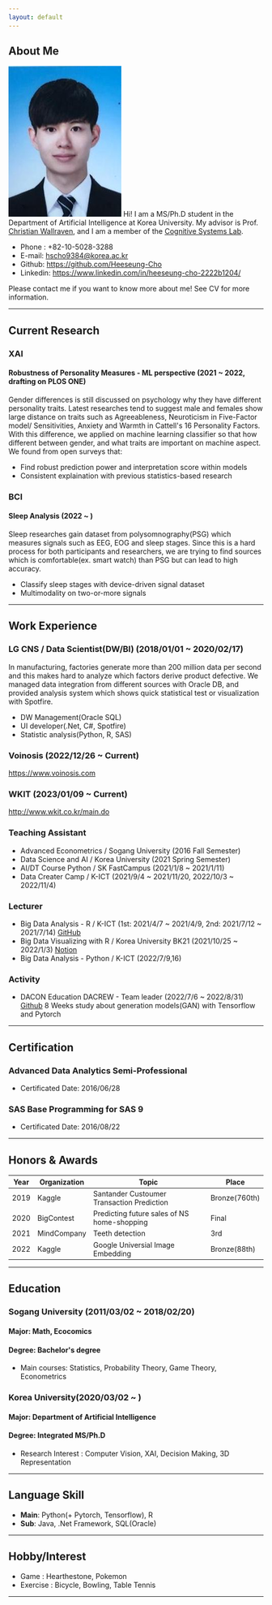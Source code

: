 ```yaml
---
layout: default
---
```


## About Me

<img class="profile-picture" src="profile.jpg">
Hi! I am a MS/Ph.D student in the Department of Artificial Intelligence at Korea University. My advisor is Prof. <a href="https://scholar.google.com/citations?hl=en&user=VJuuzLwAAAAJ">Christian Wallraven</a>, and I am a member of the <a href="http://cogsys.korea.ac.kr/Cognitive_Systems.html">Cognitive Systems Lab</a>. 

- Phone : +82-10-5028-3288
- E-mail: hscho9384@korea.ac.kr
- Github: https://github.com/Heeseung-Cho
- Linkedin: https://www.linkedin.com/in/heeseung-cho-2222b1204/

Please contact me if you want to know more about me!  See CV for more information.

 <!-- This is a jekyll based resume template. You can find the full source code on [GitHub] --> 
 <!-- (https://github.com/bk2dcradle/researcher) -->


---

## Current Research

### XAI
#### Robustness of Personality Measures - ML perspective (2021 ~ 2022, drafting on PLOS ONE)
  Gender differences is still discussed on psychology why they have different personality traits. Latest researches tend to suggest male and females show large distance on traits such as Agreeableness, Neuroticism in Five-Factor model/ Sensitivities, Anxiety and Warmth in Cattell's 16 Personality Factors. With this difference, we applied on machine learning classifier so that how different between gender, and what traits are important on machine aspect. We found from open surveys that: 
- Find robust prediction power and interpretation score within models
- Consistent explaination with previous statistics-based research

### BCI
#### Sleep Analysis (2022 ~ )
  Sleep researches gain dataset from polysomnography(PSG) which measures signals such as EEG, EOG and sleep stages. Since this is a hard process for both participants and researchers, we are trying to find sources which is comfortable(ex. smart watch) than PSG but can lead to high accuracy. 
- Classify sleep stages with device-driven signal dataset
- Multimodality on two-or-more signals


---

## Work Experience

### LG CNS / Data Scientist(DW/BI) (2018/01/01 ~ 2020/02/17)
  In manufacturing, factories generate more than 200 million data per second and this makes hard to analyze which factors derive product defective.
We managed data integration from different sources with Oracle DB, and provided analysis system which shows quick statistical test or visualization with Spotfire.

- DW Management(Oracle SQL)
- UI developer(.Net, C#, Spotfire)
- Statistic analysis(Python, R, SAS)

### Voinosis (2022/12/26 ~ Current)
 https://www.voinosis.com

### WKIT (2023/01/09 ~ Current)
 http://www.wkit.co.kr/main.do


### Teaching Assistant
- Advanced Econometrics / Sogang University (2016 Fall Semester)
- Data Science and AI / Korea University (2021 Spring Semester)
- AI/DT Course Python / SK FastCampus (2021/1/8 ~ 2021/1/11)
- Data Creater Camp / K-ICT (2021/9/4 ~ 2021/11/20, 2022/10/3 ~ 2022/11/4)


### Lecturer
- Big Data Analysis - R / K-ICT (1st: 2021/4/7 ~ 2021/4/9, 2nd: 2021/7/12 ~ 2021/7/14) [GitHub](https://github.com/Heeseung-Cho/R_MiddleClass)
- Big Data Visualizing with R / Korea University BK21 (2021/10/25 ~ 2022/1/3) [Notion](https://working-sheet-166.notion.site/KUPT-R-7c837826fdad4d378588da56a066dd5e)
- Big Data Analysis - Python / K-ICT (2022/7/9,16)


### Activity
- DACON Education DACREW - Team leader (2022/7/6 ~ 2022/8/31) [Github](https://github.com/Heeseung-Cho/DACrew3_PoliceAndThief)
  8 Weeks study about generation models(GAN) with Tensorflow and Pytorch
  
  
---

## Certification

### Advanced Data Analytics Semi-Professional 
- Certificated Date: 2016/06/28

### SAS Base Programming for SAS 9
- Certificated Date: 2016/08/22

---

## Honors & Awards

|Year|Organization|Topic|Place|  
|:-----:|-------|----|----|
|2019| Kaggle | Santander Custoumer Transaction Prediction | Bronze(760th) |
|2020| BigContest | Predicting future sales of NS home-shopping | Final |
|2021| MindCompany | Teeth detection | 3rd |
|2022| Kaggle | Google Universial Image Embedding | Bronze(88th) |

---

## Education
### Sogang University (2011/03/02 ~ 2018/02/20)
#### Major: Math, Ecocomics
#### Degree: Bachelor's degree
- Main courses: Statistics, Probability Theory, Game Theory, Econometrics

### Korea University(2020/03/02 ~ )
#### Major: Department of Artificial Intelligence 
#### Degree: Integrated MS/Ph.D 
- Research Interest : Computer Vision, XAI, Decision Making, 3D Representation

---

## Language Skill
- **Main**: Python(+ Pytorch, Tensorflow), R
- **Sub**: Java, .Net Framework, SQL(Oracle)

---

## Hobby/Interest
- Game : Hearthestone, Pokemon
- Exercise : Bicycle, Bowling, Table Tennis
 
---
 <!-- This is a [link](http://google.com). Something *italics* and something **bold**.-->
 <!-- Here is a horizontal rule --- -->
 <!-- Here is a blockquote> To a great mind, nothing is little -->

